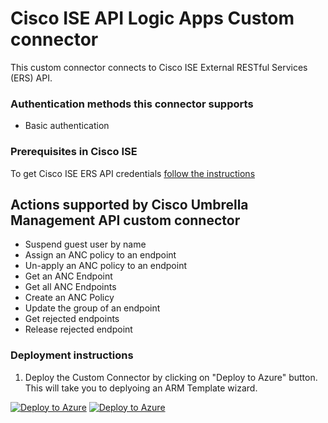 # Cisco ISE API Logic Apps Custom connector

This custom connector connects to Cisco ISE External RESTful Services (ERS) API.

### Authentication methods this connector supports

* Basic authentication

### Prerequisites in Cisco ISE

To get Cisco ISE ERS API credentials [follow the instructions](https://developer.cisco.com/docs/identity-services-engine/#!setting-up)

## Actions supported by Cisco Umbrella Management API custom connector

* Suspend guest user by name
* Assign an ANC policy to an endpoint
* Un-apply an ANC policy to an endpoint
* Get an ANC Endpoint
* Get all ANC Endpoints
* Create an ANC Policy
* Update the group of an endpoint
* Get rejected endpoints
* Release rejected endpoint

### Deployment instructions

1. Deploy the Custom Connector by clicking on "Deploy to Azure" button. This will take you to deplyoing an ARM Template wizard.

[![Deploy to Azure](https://aka.ms/deploytoazurebutton)](https://portal.azure.com/#create/Microsoft.Template/uri/https%3A%2F%2Fraw.githubusercontent.com%2FAzure%2FAzure-Sentinel%2Fmaster%2FPlaybooks%2FCiscoISE%2FCiscoISEConnector%2Fazuredeploy.json) [![Deploy to Azure](https://aka.ms/deploytoazuregovbutton)](https://portal.azure.us/#create/Microsoft.Template/uri/https%3A%2F%2Fraw.githubusercontent.com%2FAzure%2FAzure-Sentinel%2Fmaster%2FPlaybooks%2FCiscoISE%2FCiscoISEConnector%2Fazuredeploy.json)
